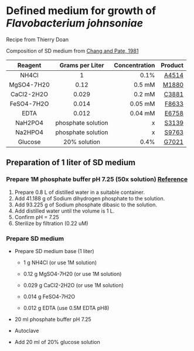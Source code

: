 # Defined medium for growth of *Flavobacterium johnsoniae*

Recipe from Thierry Doan

Composition of SD medium from [Chang and Pate, 1981](https://link.springer.com/article/10.1007/BF01571154)

| Reagent | Grams per Liter | Concentration | Product |
|:--:|:--:|---:|---:|
| NH4Cl | 1 | 0.1% | [A4514](https://www.sigmaaldrich.com/FR/en/product/sigald/a4514) |
| MgSO4-7H20 | 0.12 | 0.5 mM | [M1880](https://www.sigmaaldrich.com/FR/en/product/sigald/m1880) |
| CaCl2-2H2O | 0.029 | 0.2 mM | [C3881](https://www.sigmaaldrich.com/FR/en/product/sigald/c3881) |
| FeSO4-7H2O | 0.014 | 0.05 mM | [F8633](https://www.sigmaaldrich.com/FR/en/product/sigma/f8633) |
| EDTA | 0.012 | 0.04 mM | [E6758](https://www.sigmaaldrich.com/FR/en/product/sigma/e6758) |
| NaH2PO4 | phosphate solution | x | [S3139](https://www.sigmaaldrich.com/FR/en/product/sigma/s3139) |
| Na2HPO4 | phosphate solution | x | [S9763](https://www.sigmaaldrich.com/FR/en/product/sigald/s9763) |
| Glucose | 20% solution | 0.4% | [G7021](https://www.sigmaaldrich.com/FR/en/product/sigma/g7021) |

## Preparation of 1 liter of SD medium

### Prepare 1M phosphate buffer pH 7.25 (50x solution) [Reference](https://www.novoprolabs.com/tools/buffer-preparations-and-recipes/sodium-phosphate-buffer)

1. Prepare 0.8 L of distilled water in a suitable container.
2. Add 41.188 g of Sodium dihydrogen phosphate to the solution.
3. Add 93.225 g of Sodium phosphate dibasic to the solution.
4. Add distilled water until the volume is 1 L.
5. Confirm pH = 7.25
6. Sterilize by filtration (0.22 uM)

### Prepare SD medium

-   Prepare SD medium base (1 liter)

    -   1 g NH4Cl (or use 1M solution)

    -   0.12 g MgSO4-7H20 (or use 1M solution)

    -   0.029 g CaCl2-2H2O (or use 1M solution)

    -   0.014 g FeSO4-7H2O

    -   0.012 g EDTA (use 0.5M EDTA pH8)

-   20 ml phosphate buffer pH 7.25

-   Autoclave

-   Add 20 ml of 20% glucose solution
